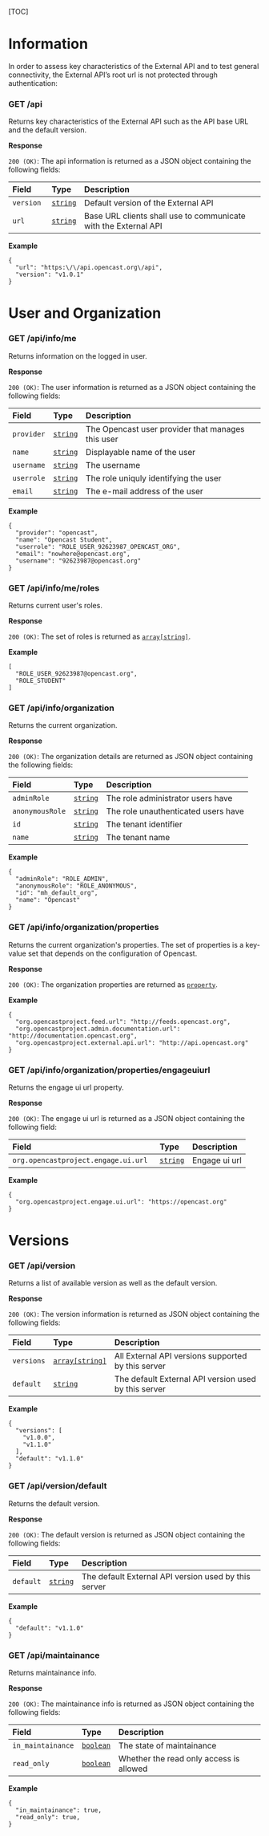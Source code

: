[TOC]

# Information

In order to assess key characteristics of the External API and to test general connectivity, the External API’s root
url is not protected through authentication:

### GET /api

Returns key characteristics of the External API such as the API base URL and the default version.

__Response__

`200 (OK)`: The api information is returned as a JSON object containing the following fields:

Field     | Type                       | Description
:---------|:---------------------------|:-----------
`version `| [`string`](types.md#basic) | Default version of the External API
`url`     | [`string`](types.md#basic) | Base URL clients shall use to communicate with the External API


__Example__

```
{
  "url": "https:\/\/api.opencast.org\/api",
  "version": "v1.0.1"
}
```

# User and Organization

### GET /api/info/me

Returns information on the logged in user.

__Response__

`200 (OK)`: The user information is returned as a JSON object containing the following fields:

Field      | Type                       | Description
:----------|:---------------------------|:-----------
`provider` | [`string`](types.md#basic) | The Opencast user provider that manages this user
`name`     | [`string`](types.md#basic) | Displayable name of the user
`username` | [`string`](types.md#basic) | The username
`userrole` | [`string`](types.md#basic) | The role uniquly identifying the user
`email`    | [`string`](types.md#basic) | The e-mail address of the user

__Example__

```
{
  "provider": "opencast",
  "name": "Opencast Student",
  "userrole": "ROLE_USER_92623987_OPENCAST_ORG",
  "email": "nowhere@opencast.org",
  "username": "92623987@opencast.org"
}
```

### GET /api/info/me/roles

Returns current user's roles.

__Response__

`200 (OK)`: The set of roles is returned as [`array[string]`](types.md#array).

__Example__

```
[
  "ROLE_USER_92623987@opencast.org",
  "ROLE_STUDENT"
]
```

### GET /api/info/organization

Returns the current organization.

__Response__

`200 (OK)`: The organization details are returned as JSON object containing the following fields:

Field          | Type     | Description
:--------------|:---------|:-----------
`adminRole`    | [`string`](types.md#basic) | The role administrator users have
`anonymousRole`| [`string`](types.md#basic) | The role unauthenticated users have
`id`           | [`string`](types.md#basic) | The tenant identifier
`name`         | [`string`](types.md#basic) | The tenant name

__Example__

```
{
  "adminRole": "ROLE_ADMIN",
  "anonymousRole": "ROLE_ANONYMOUS",
  "id": "mh_default_org",
  "name": "Opencast"
}
```

### GET /api/info/organization/properties

Returns the current organization's properties. The set of properties is a key-value set that depends on the
configuration of Opencast.

__Response__

`200 (OK)`: The organization properties are returned as [`property`](types.md#property).

__Example__

```
{
  "org.opencastproject.feed.url": "http://feeds.opencast.org",
  "org.opencastproject.admin.documentation.url": "http://documentation.opencast.org",
  "org.opencastproject.external.api.url": "http://api.opencast.org"
}
```
### GET /api/info/organization/properties/engageuiurl

Returns the engage ui url property.

__Response__

`200 (OK)`: The engage ui url is returned as a JSON object containing the following field:

Field     | Type                       | Description
:---------|:---------------------------|:-----------
`org.opencastproject.engage.ui.url `| [`string`](types.md#basic) | Engage ui url

__Example__

```
{
  "org.opencastproject.engage.ui.url": "https://opencast.org"
}
```

# Versions

### GET /api/version

Returns a list of available version as well as the default version.

__Response__

`200 (OK)`: The version information is returned as JSON object containing the following fields:

Field      | Type                              | Description
:----------|:----------------------------------|:-----------
`versions` | [`array[string]`](types.md#array) | All External API versions supported by this server
`default`  | [`string`](types.md#basic)        | The default External API version used by this server

__Example__

```
{
  "versions": [
    "v1.0.0",
    "v1.1.0"
  ],
  "default": "v1.1.0"
}
```

### GET /api/version/default

Returns the default version.

__Response__

`200 (OK)`: The default version is returned as JSON object containing the following fields:

Field     | Type                       | Description
:---------|:---------------------------|:-----------
`default` | [`string`](types.md#basic) | The default External API version used by this server

__Example__

```
{
  "default": "v1.1.0"
}
```

### GET /api/maintainance

Returns maintainance info.

__Response__

`200 (OK)`: The maintainance info is returned as JSON object containing the following fields:

Field     | Type                                | Description
:---------|:------------------------------------|:-----------
`in_maintainance` | [`boolean`](types.md#basic) | The state of maintainance
`read_only`       | [`boolean`](types.md#basic) | Whether the read only access is allowed

__Example__

```
{
  "in_maintainance": true,
  "read_only": true,
}
```
